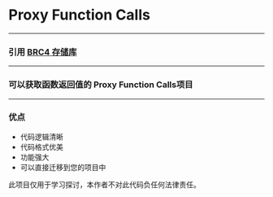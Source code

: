 # Proxy Function Calls

---

### 引用 [BRC4 存储库](https://github.com/paranoidninja/Proxy-Function-Calls-For-ETwTI)

---

### 可以获取函数返回值的 Proxy Function Calls项目

---

### 优点
- 代码逻辑清晰
- 代码格式优美
- 功能强大
- 可以直接迁移到您的项目中

此项目仅用于学习探讨，本作者不对此代码负任何法律责任。
